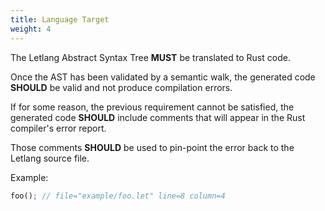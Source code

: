 ```yaml
---
title: Language Target
weight: 4
---
```


The Letlang Abstract Syntax Tree **MUST** be translated to Rust code.

Once the AST has been validated by a semantic walk, the generated code
**SHOULD** be valid and not produce compilation errors.

If for some reason, the previous requirement cannot be satisfied, the generated
code **SHOULD** include comments that will appear in the Rust compiler's error
report.

Those comments **SHOULD** be used to pin-point the error back to the Letlang
source file.

Example:

```rust
foo(); // file="example/foo.let" line=8 column=4
```
